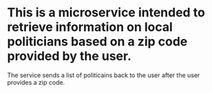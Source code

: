 # This is a microservice intended to retrieve information on local politicians based on a zip code provided by the user.
The service sends a list of politicains back to the user after the user provides a zip code.
